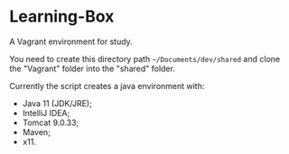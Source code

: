 # Learning-Box
A Vagrant environment for study.

You need to create this directory path ```~/Documents/dev/shared``` and clone the "Vagrant" folder into the "shared" folder.

Currently the script creates a java environment with:
  - Java 11 (JDK/JRE);
  - IntelliJ IDEA;
  - Tomcat 9.0.33;
  - Maven;
  - x11.
